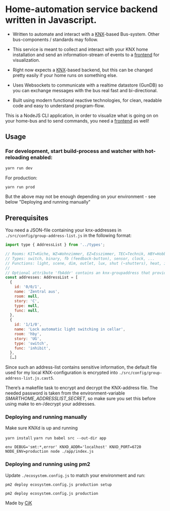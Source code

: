 # Home-automation service backend written in Javascript.

- Written to automate and interact with a [KNX](https://en.wikipedia.org/wiki/KNX_(standard))-based Bus-system. Other bus-components / standards may follow.

- This service is meant to collect and interact with your KNX home installation and send an information-stream of events to a [frontend](https://github.com/cjk/smart-home-app) for visualization.

- Right now expects a [KNX](https://en.wikipedia.org/wiki/KNX_(standard))-based backend, but this can be changed pretty easily if your home runs on something else.

- Uses Websockets to communicate with a realtime datastore (GunDB) so you can exchange messages with the bus real fast and bi-directional.

- Built using modern functional reactive technologies, for clean, readable code and easy to understand program-flow.

This is a NodeJS CLI application, in order to visualize what is going on on your home-bus and to send commands, you need a [frontend](https://github.com/cjk/smart-home-app) as well!

## Usage

### For development, start build-process and watcher with hot-reloading enabled:

```js
yarn run dev
```

For production:

```js
yarn run prod
```
But the above may not be enough depending on your environment - see below "Deploying and running manually"

## Prerequisites

You need a JSON-file containing your knx-addresses in `./src/config/group-address-list.js` in the following format:

``` javascript
import type { AddressList } from '../types';

// Rooms: KIT=Küche, WZ=Wohnzimmer, EZ=Esszimmer, TEC=Technik, HBY=Hobby, CEL-[1-3]=Cellar, OFFICE=Büro, KND-[1-3]=Kind, BATH=Bad, REST=Gäste-WC
// Types: switch, binary, fb (feedback-button), sensor, clock, ...
// Functions: light, scene, dim, outlet, lux, shut (~shutters), heat, inhibit (~ Sperre/Zwangsführung), time, date
//
// Optional attribute 'fbAddr' contains an knx-groupaddress that provides a feedback-value for current address ('Rückmeldeobjekt')
const addresses: AddressList = [
  {
    id: '0/0/1',
    name: 'Zentral aus',
    room: null,
    story: 'C',
    type: null,
    func: null,
  },
  {
    id: '1/1/0',
    name: 'Lock automatic light switching in cellar',
    room: 'hby',
    story: 'UG',
    type: 'switch',
    func: 'inhibit',
  },
  […]
```
Since such an address-list contains sensitive information, the default file used for my local KNX-configuration is encrypted into `./src/config/group-address-list.js.cast5`.

There’s a makefile task to encrypt and decrypt the KNX-address file. The needed password is taken from the environment-variable *SMARTHOME_ADDRESSLIST_SECRET*, so make sure you set this before using make to en-/decrypt your addresses.

### Deploying and running manually

Make sure KNXd is up and running

`yarn install`
`yarn run babel src --out-dir app`

`env DEBUG='smt:*,error' KNXD_ADDR='localhost' KNXD_PORT=6720 NODE_ENV=production node ./app/index.js`

### Deploying and running using pm2

Update `./ecosystem.config.js` to match your environment and run:

`pm2 deploy ecosystem.config.js production setup`

`pm2 deploy ecosystem.config.js production`

Made by [CjK](https://twitter.com/cjk)
